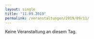 ```yaml
---
layout: single
title: "11.09.2019"
permalink: /veranstaltungen/2019/09/11/
---
```


Keine Veranstaltung an diesem Tag.
